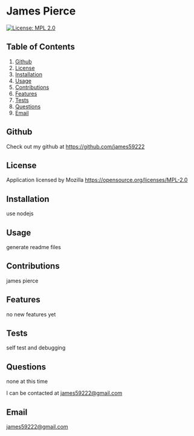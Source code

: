 # James Pierce
  [![License: MPL 2.0](https://img.shields.io/badge/License-MPL_2.0-brightgreen.svg)](https://opensource.org/licenses/MPL-2.0)
  ## Table of Contents

1. [Github](#github) 
2. [License](#license) 
3. [Installation](#installation) 
4. [Usage](#usage) 
5. [Contributions](#contributions)
6. [Features](#features)
7. [Tests](#tests) 
8. [Questions](#questions)  
9. [Email](#email) 
  
  ## Github
 Check out my github at https://github.com/james59222
  ## License
  Application licensed by Mozilla
  https://opensource.org/licenses/MPL-2.0
  ## Installation
  use nodejs
  ## Usage
  generate readme files
  ## Contributions
  james pierce
  ## Features
  no new features yet
  ## Tests
  self test and debugging
  ## Questions
  none at this time

  I can be contacted at james59222@gmail.com
  ## Email
  james59222@gmail.com
 
